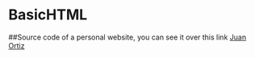 # BasicHTML
##Source code of a personal website, you can see it over this link
[Juan Ortiz](https://juanortizjr.com)
